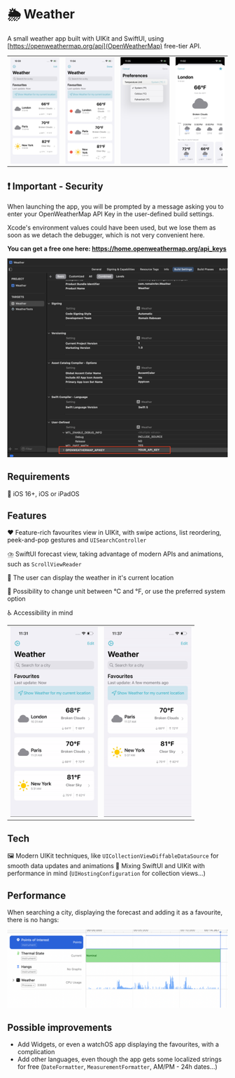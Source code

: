 # 🌦️ Weather

A small weather app built with UIKit and SwiftUI, using [https://openweathermap.org/api](OpenWeatherMap) free-tier API.

<table>
  <tr>
    <td><img src="README_Assets/app_main_screen.png" alt="Favourites view" width="300"/></td>
    <td><img src="README_Assets/edit_mode.png" alt="Edit mode" width="300"/></td>
    <td><img src="README_Assets/unit_preferences.png" alt="Edit mode" width="300"/></td>
    <td><img src="README_Assets/app_forecast_screen.png" alt="Forecast view" width="300"/></td>
  </tr>
</table>

## ❗️ Important - Security

When launching the app, you will be prompted by a message asking you to enter your OpenWeatherMap API Key in the user-defined build settings.

Xcode's environment values could have been used, but we lose them as soon as we detach the debugger, which is not very convenient here.

<b>You can get a free one here: https://home.openweathermap.org/api_keys</b>

<img src="README_Assets/api_key_build_setting.png" alt="Add API Key to Build Settings" style="width:800px;"/>

## Requirements

📱 iOS 16+, iOS or iPadOS

## Features

❤️ Feature-rich favourites view in UIKit, with swipe actions, list reordering, peek-and-pop gestures and `UISearchController`

⛈️ SwiftUI forecast view, taking advantage of modern APIs and animations, such as `ScrollViewReader`

📍 The user can display the weather in it's current location

📏 Possibility to change unit between °C and °F, or use the preferred system option

♿️ Accessibility in mind


<table>
  <tr>
    <td><img src="README_Assets/interaction.gif" alt="Preview forecast detail" width="200"/></td>
    <td><img src="README_Assets/reorder-items.gif" alt="Reorder items" width="200"/></td>
  </tr>
</table>

## Tech

🖼️ Modern UIKit techniques, like `UICollectionViewDiffableDataSource` for smooth data updates and animations
🎨 Mixing SwiftUI and UIKit with performance in mind (`UIHostingConfiguration` for collection views...)

## Performance

When searching a city, displaying the forecast and adding it as a favourite, there is no hangs:

<img src="README_Assets/main_thread_block.png" alt="Non main-thread blocking" style="width:800px;"/>

## Possible improvements

- Add Widgets, or even a watchOS app displaying the favourites, with a complication
- Add other languages, even though the app gets some localized strings for free (`DateFormatter`, `MeasurementFormatter`, AM/PM - 24h dates...)